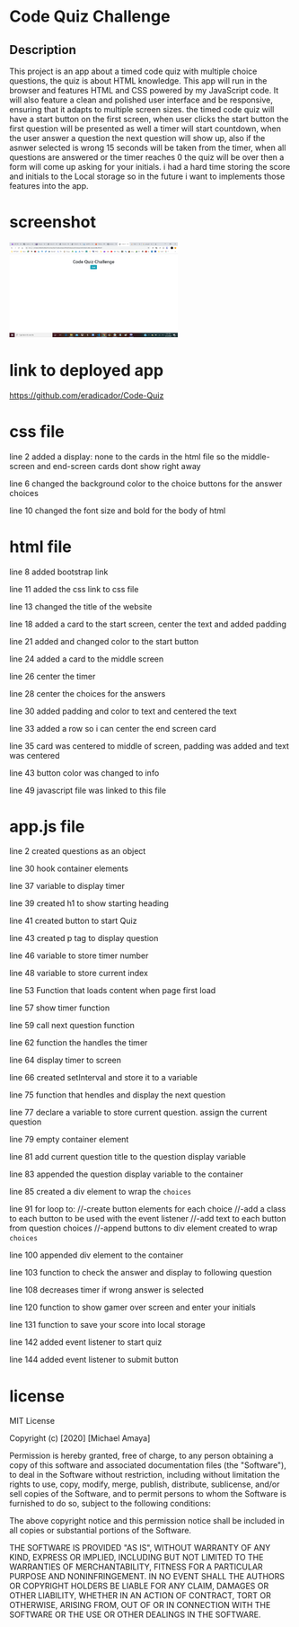 # Code Quiz Challenge
## Description
This project is an app about a timed code quiz with multiple choice questions, the quiz is about HTML knowledge. This app will run in the browser and features HTML and CSS powered by my JavaScript code. It will also feature a clean and polished user interface and be responsive, ensuring that it adapts to multiple screen sizes. the timed code quiz will have a start button on the first screen, when user clicks the start button the first question will be presented as well a timer will start countdown, when the user answer a question the next question will show up, also if the asnwer selected is wrong 15 seconds will be taken from the timer, when all questions are answered or the timer reaches 0 the quiz will be over then a form will come up asking for your initials. i had a hard time storing the score and initials to the Local storage so in the future i want to implements those features into the app.
# screenshot 
<img src ="/assets/images/2020-06-17(5).png" width="300">

# link to deployed app
https://github.com/eradicador/Code-Quiz

# css file
line 2 added a display: none to the cards in the html file so the middle-screen and end-screen cards dont show right away 

line 6 changed the background color to the choice buttons for the answer choices

line 10 changed the font size and bold for the body of html

# html file
line 8 added bootstrap link

line 11 added the css link to css file

line 13 changed the title of the website

line 18 added a card to the start screen, center the text and added padding

line 21 added and changed color to the start button

line 24 added a card to the middle screen

line 26 center the timer

line 28 center the choices for the answers

line 30 added padding and color to text and centered the text

line 33 added a row so i can center the end screen card

line 35 card was centered to middle of screen, padding was added and text was centered

line 43 button color was changed to info

line 49 javascript file was linked to this file

# app.js file

line 2 created questions as an object

line 30 hook container elements

line 37 variable to display timer

line 39 created h1 to show starting heading

line 41 created button to start Quiz

line 43 created p tag to display question

line 46 variable to store timer number

line 48 variable to store current index

line 53 Function that loads content when page first load

line 57 show timer function

line 59 call next question function

line 62 function the handles the timer

line 64 display timer to screen

line 66 created setInterval and store it to a variable

line 75 function that hendles and display the next question

line 77 declare a variable to store current question. assign the current question

line 79 empty container element

line 81 add current question title to the question display variable

line 83 appended the question display variable to the container

line 85 created a div element to wrap the `choices`

line 91 for loop to:
    //-create button elements for each choice
    //-add a class to each button to be used with the event listener
    //-add text to each button from question choices
    //-append buttons to div element created to wrap `choices`

line 100 appended div element to the container

line 103 function to check the answer and display to following question

line 108 decreases timer if wrong answer is selected

line 120 function to show gamer over screen and enter your initials

line 131 function to save your score into local storage

line 142 added event listener to start quiz

line 144 added event listener to submit button

# license
MIT License

Copyright (c) [2020] [Michael Amaya]

Permission is hereby granted, free of charge, to any person obtaining a copy
of this software and associated documentation files (the "Software"), to deal
in the Software without restriction, including without limitation the rights
to use, copy, modify, merge, publish, distribute, sublicense, and/or sell
copies of the Software, and to permit persons to whom the Software is
furnished to do so, subject to the following conditions:

The above copyright notice and this permission notice shall be included in all
copies or substantial portions of the Software.

THE SOFTWARE IS PROVIDED "AS IS", WITHOUT WARRANTY OF ANY KIND, EXPRESS OR
IMPLIED, INCLUDING BUT NOT LIMITED TO THE WARRANTIES OF MERCHANTABILITY,
FITNESS FOR A PARTICULAR PURPOSE AND NONINFRINGEMENT. IN NO EVENT SHALL THE
AUTHORS OR COPYRIGHT HOLDERS BE LIABLE FOR ANY CLAIM, DAMAGES OR OTHER
LIABILITY, WHETHER IN AN ACTION OF CONTRACT, TORT OR OTHERWISE, ARISING FROM,
OUT OF OR IN CONNECTION WITH THE SOFTWARE OR THE USE OR OTHER DEALINGS IN THE
SOFTWARE.